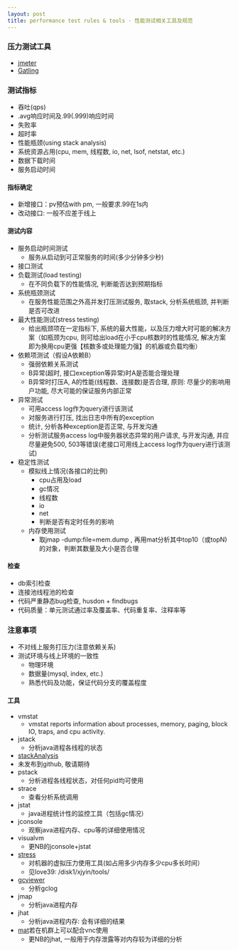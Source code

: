 ```yaml
---
layout: post
title: performance test rules & tools - 性能测试相关工具及规范
---
```


### 压力测试工具 
 * [jmeter](http://jmeter.apache.org/)
 * [Gatling](http://gatling.io/)

### 测试指标
 * 吞吐(qps)
 * .avg响应时间及.99(.999)响应时间
 * 失败率
 * 超时率
 * 性能瓶颈(using stack analysis)
 * 系统资源占用(cpu, mem, 线程数, io, net, lsof, netstat, etc.)
 * 数据下载时间
 * 服务启动时间

#### 指标确定
 * 新增接口：pv预估with pm, 一般要求.99在1s内
 * 改动接口: 一般不应差于线上

#### 测试内容
 * 服务启动时间测试
   * 服务从启动到可正常服务的时间(多少分钟多少秒)
 * 接口测试
 * 负载测试(load testing)
   * 在不同负载下的性能情况, 判断能否达到预期指标
 * 系统瓶颈测试
   * 在服务性能范围之外高并发打压测试服务, 取stack, 分析系统瓶颈, 并判断是否可改进
 * 最大性能测试(stress testing)
   * 给出瓶颈项在一定指标下, 系统的最大性能，以及压力增大时可能的解决方案（如瓶颈为cpu, 则可给出load在小于cpu核数时的性能情况, 解决方案即为换用cpu更强【核数多或处理能力强】的机器或负载均衡）
 * 依赖项测试（假设A依赖B）
   * 强弱依赖关系测试
   * B异常(超时, 接口exception等异常)时A是否能合理处理
   * B异常时打压A, A的性能(线程数、连接数)是否合理, 原则: 尽量少的影响用户功能, 尽大可能的保证服务内部正常
 * 异常测试
   * 可用access log作为query进行该测试
   * 对服务进行打压, 找出日志中所有的exception
   * 统计, 分析各种exception是否正常, 与开发沟通
   * 分析测试服务access log中服务器状态异常的用户请求, 与开发沟通, 并应尽量避免500, 503等错误(老接口可用线上access log作为query进行该测试)
 * 稳定性测试
   * 模拟线上情况(各接口的比例)
     * cpu占用及load
     * gc情况
     * 线程数
     * io
     * net
     * 判断是否有定时任务的影响
   * 内存使用测试
     * 取jmap -dump:file=mem.dump <pid>, 再用mat分析其中top10（或topN)的对象，判断其数量及大小是否合理

#### 检查
 * db索引检查
 * 连接池线程池的检查
 * 代码严重静态bug检查, husdon + findbugs
 * 代码质量：单元测试通过率及覆盖率、代码重复率、注释率等

### 注意事项
 * 不对线上服务打压力(注意依赖关系)
 * 测试环境与线上环境的一致性
   * 物理环境
   * 数据量(mysql, index, etc.)
   * 熟悉代码及功能，保证代码分支的覆盖程度

#### 工具
 * vmstat
   * vmstat reports information about processes, memory, paging, block IO, traps, and cpu activity.
 * jstack
   * 分析java进程各线程的状态
 * [stackAnalysis](https://github.com/xunjunyin/stackAnalysis)
  * 未发布到github, 敬请期待
 * pstack
   * 分析进程各线程状态，对任何pid均可使用
 * strace
   * 查看分析系统调用
 * jstat
   * java进程统计性的监控工具（包括gc情况）
 * jconsole
   * 观察java进程内存、cpu等的详细使用情况
 * visualvm
   * 更NB的jconsole+jstat
 * [stress](http://manpages.ubuntu.com/manpages/lucid/man1/stress.1.html)
   * 对机器的虚拟压力使用工具(如占用多少内存多少cpu多长时间）
   * 见love39: /disk1/xjyin/tools/
 * [gcviewer](https://github.com/chewiebug/GCViewer)
   * 分析gclog
 * jmap
   * 分析java进程内存
 * jhat
   * 分析java进程内存: 会有详细的结果
 * [mat](http://www.eclipse.org/mat/)若在机群上可以配合vnc使用
   * 更NB的jhat, 一般用于内存泄露等对内存较为详细的分析